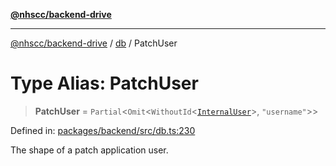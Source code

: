 [**@nhscc/backend-drive**](../../README.md)

***

[@nhscc/backend-drive](../../README.md) / [db](../README.md) / PatchUser

# Type Alias: PatchUser

> **PatchUser** = `Partial`\<`Omit`\<`WithoutId`\<[`InternalUser`](InternalUser.md)\>, `"username"`\>\>

Defined in: [packages/backend/src/db.ts:230](https://github.com/nhscc/drive.api.hscc.bdpa.org/blob/718231ebbb0b386db32934d648e2479e8a0b4a18/packages/backend/src/db.ts#L230)

The shape of a patch application user.
